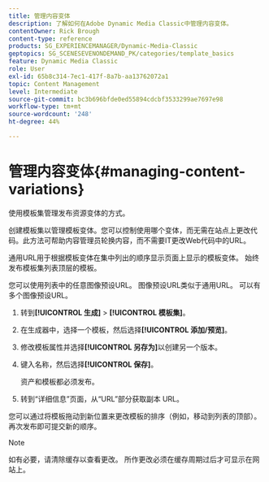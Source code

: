 ```yaml
---
title: 管理内容变体
description: 了解如何在Adobe Dynamic Media Classic中管理内容变体。
contentOwner: Rick Brough
content-type: reference
products: SG_EXPERIENCEMANAGER/Dynamic-Media-Classic
geptopics: SG_SCENESEVENONDEMAND_PK/categories/template_basics
feature: Dynamic Media Classic
role: User
exl-id: 65b8c314-7ec1-417f-8a7b-aa13762072a1
topic: Content Management
level: Intermediate
source-git-commit: bc3b696bfde0ed55894cdcbf3533299ae7697e98
workflow-type: tm+mt
source-wordcount: '248'
ht-degree: 44%

---
```


# 管理内容变体{#managing-content-variations}

使用模板集管理发布资源变体的方式。

创建模板集以管理模板变体。您可以控制使用哪个变体，而无需在站点上更改代码。此方法可帮助内容管理员轮换内容，而不需要IT更改Web代码中的URL。

通用URL用于根据模板变体在集中列出的顺序显示页面上显示的模板变体。 始终发布模板集列表顶层的模板。

您可以使用列表中的任意图像预设URL。 图像预设URL类似于通用URL。 可以有多个图像预设URL。

1. 转到&#x200B;**[!UICONTROL 生成]** > **[!UICONTROL 模板集]**。
1. 在生成器中，选择一个模板，然后选择&#x200B;**[!UICONTROL 添加/预览]**。
1. 修改模板属性并选择&#x200B;**[!UICONTROL 另存为]**&#x200B;以创建另一个版本。
1. 键入名称，然后选择&#x200B;**[!UICONTROL 保存]**。

   资产和模板都必须发布。

1. 转到“详细信息”页面，从“URL”部分获取副本 URL。

您可以通过将模板拖动到新位置来更改模板的排序（例如，移动到列表的顶部）。再次发布即可提交新的顺序。

>[!NOTE]
>
>如有必要，请清除缓存以查看更改。 所作更改必须在缓存周期过后才可显示在网站上。
